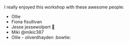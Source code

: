 I really enjoyed this workshop with these awesome people: 

* Ollie
* Fiona fisullivan
* Jesse  jessewolpert :spaghetti:
* Miki @mikic387
* Ollie - oliverdhayden :bowtie:
